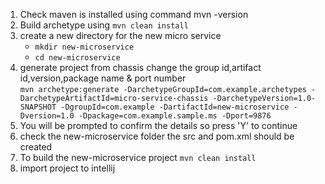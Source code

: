 1. Check maven is installed using command mvn -version
2. Build archetype using `mvn clean install`
3. create a new directory for the new micro service
    - `mkdir new-microservice`
    - `cd new-microservice`
4. generate project from chassis change the group id,artifact id,version,package name & port number <br> `mvn archetype:generate -DarchetypeGroupId=com.example.archetypes -DarchetypeArtifactId=micro-service-chassis -DarchetypeVersion=1.0-SNAPSHOT -DgroupId=com.example -DartifactId=new-microservice -Dversion=1.0 -Dpackage=com.example.sample.ms -Dport=9876`
5. You will be prompted to confirm the details so press 'Y' to continue
6. check the new-microservice folder the src and pom.xml should be created
7. To build the new-microservice project `mvn clean install`
8. import project to intellij
